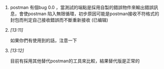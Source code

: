 1.  postman 有個bug 0.0 ，當測試的端點是採用自製的錯誤物件來輸出錯誤訊息，會使postman 陷入無限循環，初步原因可能是postman接收不符格式的封包而判定自己接收錯誤而不斷重新接收 (已编辑)
    
2.  _[_13:11_]_
    
    如果你們有使用到的話，注意一下
    
3.  _[_13:12_]_
    
    目前有採用其他替代postman的工具來比較，結果替代版是正常的